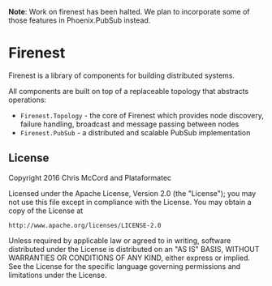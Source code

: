 **Note**: Work on firenest has been halted. We plan to incorporate some
of those features in Phoenix.PubSub instead.

# Firenest

Firenest is a library of components for building distributed systems.

All components are built on top of a replaceable topology that abstracts
operations:

  * `Firenest.Topology` - the core of Firenest which provides node
    discovery, failure handling, broadcast and message passing between
    nodes
  * `Firenest.PubSub` - a distributed and scalable PubSub implementation

## License

Copyright 2016 Chris McCord and Plataformatec

Licensed under the Apache License, Version 2.0 (the "License");
you may not use this file except in compliance with the License.
You may obtain a copy of the License at

    http://www.apache.org/licenses/LICENSE-2.0

Unless required by applicable law or agreed to in writing, software
distributed under the License is distributed on an "AS IS" BASIS,
WITHOUT WARRANTIES OR CONDITIONS OF ANY KIND, either express or implied.
See the License for the specific language governing permissions and
limitations under the License.
